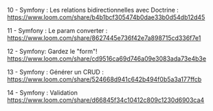 10 - Symfony : Les relations bidirectionnelles avec Doctrine :
https://www.loom.com/share/b4b1bcf305474b0dae33b0d54db12d45

11 - Symfony : Le param converter :
https://www.loom.com/share/8627445e736f42e7a898715cd336f7e1

12 - Symfony: Gardez le "form"!
https://www.loom.com/share/cd9516ca69d746a09e3083ada73e4b3e

13 - Symfony : Générer un CRUD :
https://www.loom.com/share/524668d941c642b494f0b5a3a177ffcb

14 - Symfony : Validation
https://www.loom.com/share/d66845f34c10412c809c1230d6903ca4